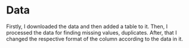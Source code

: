 # Data
Firstly, I downloaded the data and then added a table to it. Then, I processed the data for finding missing values, duplicates.
After, that I changed the respective format of the column according to the data in it.
